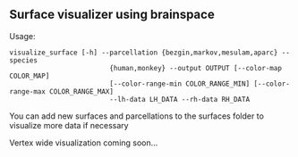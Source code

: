 ## Surface visualizer using brainspace

Usage:
```
visualize_surface [-h] --parcellation {bezgin,markov,mesulam,aparc} --species
                         {human,monkey} --output OUTPUT [--color-map COLOR_MAP]
                         [--color-range-min COLOR_RANGE_MIN] [--color-range-max COLOR_RANGE_MAX]
                         --lh-data LH_DATA --rh-data RH_DATA
```

You can add new surfaces and parcellations to the surfaces folder to visualize more data if necessary

Vertex wide visualization coming soon...
